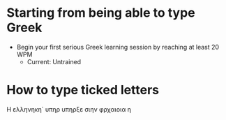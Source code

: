 # Starting from being able to type Greek
- Begin your first serious Greek learning session by reaching at least 20 WPM 
  - Current: Untrained

# How to type ticked letters

Η ελληνηκη` υπηρ υπηρξε σιην φρχαιοια η 